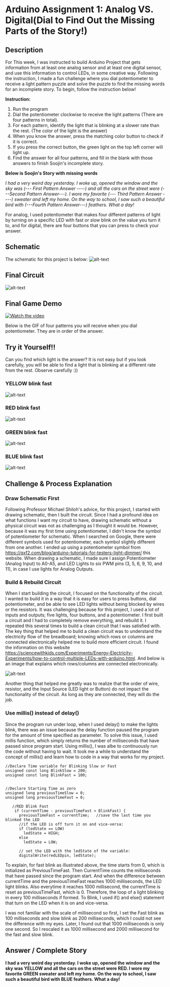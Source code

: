 # Arduino Assignment 1: Analog VS. Digital(Dial to Find Out the Missing Parts of the Story!)

## Description 
For This week, I was instructed to build Arduino Project that gets information from at least one analog sensor and at least one digital sensor, and use this information to control LEDs, in some creative way. Following the instruction, I made a fun challenge where you dial potentiometer to receive a light pattern puzzle and solve the puzzle to find the missing words for an incomplete story. To begin, follow the instruction below! 

**Instruction:**

1) Run the program
2) Dial the potentiometer clockwise to receive the light patterns (There are four patterns in total). 
3) For each pattern, identify the light that is blinking at a slower rate than the rest. (The color of the light is the answer)
4) When you know the answer, press the matching color button to check if it is correct.
5) If you press the correct button, the green light on the top left corner will light up.
6) Find the answer for all four patterns, and fill in the blank with those answers to finish Soojin's incomplete story.

**Below is Soojin's Story with missing words**


*I had a very weird day yesterday. I woke up, opened the window and the sky was (--- First Pattern Answer
  ----) and all the cars on the street were (---Second Pattern Answer---). I wore my favorite (--- Third Pattern Answer ----) sweater and left my home.
  On the way to school, I saw such a beautiful bird with (---Fourth Pattern Answer---) feathers. What a day!*

For analog, I used potentiometer that makes four different patterns of light by turning on a specific LED with fast or slow blink on the value you turn it to, and for digital, there are four buttons that you can press to check your answer. 

## Schematic
The schematic for this project is below:
![alt-text](Images/schematic.png)


## Final Circuit
![alt-text](Images/circuit.png)


## Final Game Demo

[![Watch the video](Images/youtubeimage.png)](https://youtu.be/YMRoeIXkoDQ)

Below is the GIF of four patterns you will receive when you dial potentiometer. 
They are in order of the answer. 


## Try it Yourself!!

Can you find which light is the answer? It is not easy but if you look carefully, you will be able to find a light that is blinking at a different rate from the rest. Observe carefully :)) 

### YELLOW blink fast

![alt-text](Images/yellow.gif)


### RED blink fast
![alt-text](Images/red.gif)

### GREEN blink fast
![alt-text](Images/green.gif)


### BLUE blink fast
![alt-text](Images/blue.gif)

## Challenge & Process Explanation 

### Draw Schematic First
Following Professor Michael Shiloh's advice, for this project, I started with drawing schematic, then I built the circuit. Since I had a profound idea on what functions I want my circuit to have, drawing schematic without a physical circuit was not as challenging as I thought it would be. However, because it was my first time using potentiometer, I didn't know the symbol of potentiometer for schematic. When I searched on Google, there were different symbols used for potentiometer, each symbol slightly different from one another. I ended up using a potentiometer symbol from https://qxf2.com/blog/arduino-tutorials-for-testers-light-dimmer/ this website. When drawing a schematic, I made sure I assign Potentiometer (Analog Input) to A0-A5, and LED Lights to six PWM pins (3, 5, 6, 9, 10, and 11), in case I use lights for Analog Outputs.

### Build & Rebuild Circuit
When I start building the circuit, I focused on the functionality of the circuit. I wanted to build it in a way that it is easy for users to press buttons, dial potentiometer, and be able to see LED lights without being blocked by wires or the resistors. It was challenging because for this project, I used a lot of inputs and outputs; five lights, four buttons, and a potentiometer. I first built a circuit and I had to completely remove everything, and rebuild it. I repeated this several times to build a clean circuit that I was satisfied with. The key thing that helped me to build a clean circuit was to understand the electricity flow of the breadboard; knowing which rows or columns are connected electronically helped me to build more efficient circuit. I found the information on this website https://sciencewithkids.com/Experiments/Energy-Electricity-Experiments/how-to-control-multiple-LEDs-with-arduino.html. And below is an image that explains which rows/columns are connected electronically.

![alt-text](Images/breadboard.png)

Another thing that helped me greatly was to realize that the order of wire, resistor, and the Input Source (LED light or Button) do not impact the functionality of the circuit. As long as they are connected, they will do the job. 

### Use millis() instead of delay()

Since the program run under loop, when I used delay() to make the lights blink, there was an issue because the delay function paused the program for the amount of time specified as parameter. To solve this issue, I used millis function, which simply returns the number of milliseconds that have passed since program start. Using millis(), I was albe to continuously run the code without having to wait. It took me a while to understand the concept of millis() and learn how to code in a way that works for my project. 


````
//Declare Time variable for Blinking Slow or Fast
unsigned const long BlinkSlow = 200;
unsigned const long BlinkFast = 100;


//Declare Starting Time as zero
unsigned long previousTimeSlow = 0;
unsigned long previousTimeFast = 0;
````
````
   //RED Blink Fast
    if (currentTime - previousTimeFast > BlinkFast) {
      previousTimeFast = currentTime;   //save the last time you blinked the LED
      //if the LED is off turn it on and vice-versa:
      if (ledState == LOW)
        ledState = HIGH;
      else
        ledState = LOW;

      // set the LED with the ledState of the variable:
      digitalWrite(redLEDpin, ledState);
 ````

To explain, for fast blink as illustrated above, the time starts from 0, which is initialized as PreviousTimeFast. Then CurrentTime counts the milliseconds that have passed since the program start. And when the difference between currentTime and the previousTimeFast reaches 1000 milliseconds, the LED light blinks. Also everytime it reaches 1000 millisecond, the currentTime is reset as previousTimeFast, which is 0. Therefore, the loop of a light blinking in every 100 milliseconds if formed. To Blink, I used if() and else() statement that turn on the LED when it is on and vice-versa. 

I was not familiar with the scale of millisecond so first, I set the Fast blink as 100 milliseconds and slow blink as 200 milliseconds, which I could not see the difference with my eyes. Later, I found out that 1000 milliseconds is only one second. So I rescaled it as 1000 millisecond and 2000 millisecond for the fast and slow blink.

## Answer / Complete Story

**I had a very weird day yesterday. I woke up, opened the window and the sky was YELLOW and all the cars on the street were RED. I wore my favorite GREEN sweater and left my home. On the way to school, I saw such a beautiful bird with BLUE feathers. What a day!**


